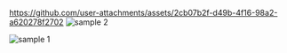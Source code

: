 

https://github.com/user-attachments/assets/2cb07b2f-d49b-4f16-98a2-a620278f2702
![sample 2](https://github.com/user-attachments/assets/f244898d-3982-44c7-9acd-7ce54141dad1)

![sample 1](https://github.com/user-attachments/assets/9123b4a4-6a1b-4242-984b-403aefed31d5)
